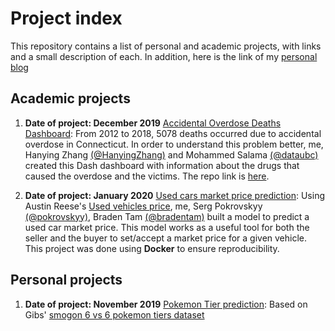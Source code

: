 # Project index
This repository contains a list of personal and academic projects, with links and a small description of each. In addition, here is the link of my [personal blog](https://andrespitta.github.io/)

## Academic projects

1. **Date of project: December 2019** [Accidental Overdose Deaths Dashboard](https://dsci532-milestone4-group113.herokuapp.com/): From 2012 to 2018, 5078 deaths occurred due to accidental overdose in Connecticut. In order to understand this problem better, me, Hanying Zhang [(@HanyingZhang)](https://github.com/HanyingZhang) and Mohammed Salama [(@dataubc)](https://github.com/dataubc) created this Dash dashboard with information about the drugs that caused the overdose and the victims. The repo link is [here](https://github.com/AndresPitta/DSCI_532_Group_113_Overdose_R).

2. **Date of project: January 2020** [Used cars market price prediction](https://github.com/AndresPitta/DSCI_522_Group-308_Used-Cars): Using Austin Reese's [Used vehicles price](https://www.kaggle.com/austinreese/craigslist-carstrucks-data), me, Serg Pokrovskyy [(@pokrovskyy)](https://github.com/pokrovskyy), Braden Tam [(@bradentam)](https://github.com/bradentam) built a model to predict a used car market price. This model works as a useful tool for both the seller and the buyer to set/accept a market price for a given vehicle. This project was done using **Docker** to ensure reproducibility.

## Personal projects

1. **Date of project: November 2019** [Pokemon Tier prediction](https://github.com/AndresPitta/P01_Pokemon-tier): Based on Gibs' [smogon 6 vs 6 pokemon tiers dataset](https://www.kaggle.com/notgibs/smogon-6v6-pokemon-tiers)



